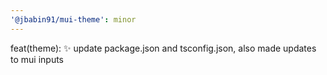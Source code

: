 ```yaml
---
'@jbabin91/mui-theme': minor
---
```


feat(theme): :sparkles: update package.json and tsconfig.json, also made updates to mui inputs
